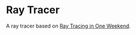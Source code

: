 # Ray Tracer
A ray tracer based on
[Ray Tracing in One Weekend](https://raytracing.github.io/books/RayTracingInOneWeekend.html).
